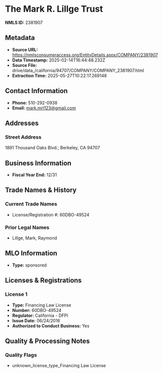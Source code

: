 # The Mark R. Lillge Trust

**NMLS ID:** 2381907

## Metadata
- **Source URL:** https://nmlsconsumeraccess.org/EntityDetails.aspx/COMPANY/2381907
- **Data Timestamp:** 2025-02-14T16:44:48.232Z
- **Source File:** drive/data_/california/94707/COMPANY/COMPANY_2381907.html
- **Extraction Time:** 2025-05-27T10:22:17.269148

## Contact Information
- **Phone:** 510-292-0938
- **Email:** mark.mrl123@gmail.com

## Addresses
### Street Address
1891 Thousand Oaks Blvd.; Berkeley, CA 94707

## Business Information
- **Fiscal Year End:** 12/31

## Trade Names & History
### Current Trade Names
- License/Registration #: 60DBO-49524

### Prior Legal Names
- Lillge, Mark, Raymond

## MLO Information
- **Type:** sponsored

## Licenses & Registrations

### License 1
- **Type:** Financing Law License
- **Number:** 60DBO-49524
- **Regulator:** California - DFPI
- **Issue Date:** 06/24/2016
- **Authorized to Conduct Business:** Yes

## Quality & Processing Notes
### Quality Flags
- unknown_license_type_Financing Law License
